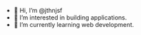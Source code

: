 - 👋 Hi, I’m @jthnjsf
- 👀 I’m interested in building applications.
- 🌱 I’m currently learning web development.
<!---
jthnjsf/jthnjsf is a ✨ special ✨ repository because its `README.md` (this file) appears on your GitHub profile.
You can click the Preview link to take a look at your changes.
--->
